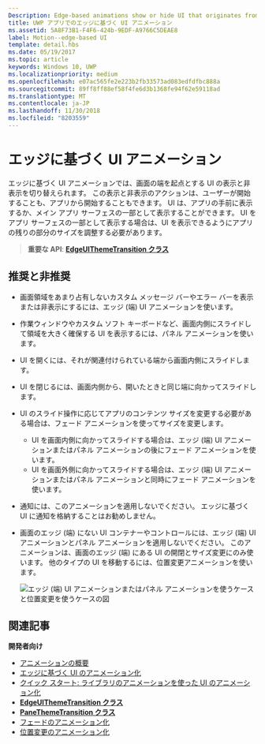 ```yaml
---
Description: Edge-based animations show or hide UI that originates from the edge of the screen.
title: UWP アプリでのエッジに基づく UI アニメーション
ms.assetid: 5A8F73B1-F4F6-424b-9EDF-A9766C5DEAE8
label: Motion--edge-based UI
template: detail.hbs
ms.date: 05/19/2017
ms.topic: article
keywords: Windows 10, UWP
ms.localizationpriority: medium
ms.openlocfilehash: e07ac565fe2e223b2fb33573ad083edfdfbc888a
ms.sourcegitcommit: 89ff8ff88ef58f4fe6d3b1368fe94f62e59118ad
ms.translationtype: MT
ms.contentlocale: ja-JP
ms.lasthandoff: 11/30/2018
ms.locfileid: "8203559"
---
```

# <a name="edge-based-ui-animations"></a>エッジに基づく UI アニメーション





エッジに基づく UI アニメーションでは、画面の端を起点とする UI の表示と非表示を切り替えられます。 この表示と非表示のアクションは、ユーザーが開始することも、アプリから開始することもできます。 UI は、アプリの手前に表示するか、メイン アプリ サーフェスの一部として表示することができます。 UI をアプリ サーフェスの一部として表示する場合は、UI を表示できるようにアプリの残りの部分のサイズを調整する必要があります。

> **重要な API**: [**EdgeUIThemeTransition クラス**](https://msdn.microsoft.com/library/windows/apps/hh702324)


## <a name="dos-and-donts"></a>推奨と非推奨


-   画面領域をあまり占有しないカスタム メッセージ バーやエラー バーを表示または非表示にするには、エッジ (端) UI アニメーションを使います。
-   作業ウィンドウやカスタム ソフト キーボードなど、画面内側にスライドして領域を大きく確保する UI を表示するには、パネル アニメーションを使います。
-   UI を開くには、それが関連付けられている端から画面内側にスライドします。
-   UI を閉じるには、画面内側から、開いたときと同じ端に向かってスライドします。
-   UI のスライド操作に応じてアプリのコンテンツ サイズを変更する必要がある場合は、フェード アニメーションを使ってサイズを変更します。
    -   UI を画面内側に向かってスライドする場合は、エッジ (端) UI アニメーションまたはパネル アニメーションの後にフェード アニメーションを使います。
    -   UI を画面外側に向かってスライドする場合は、エッジ (端) UI アニメーションまたはパネル アニメーションと同時にフェード アニメーションを使います。
-   通知には、このアニメーションを適用しないでください。 エッジに基づく UI に通知を格納することはお勧めしません。
-   画面のエッジ (端) にない UI コンテナーやコントロールには、エッジ (端) UI アニメーションとパネル アニメーションを適用しないでください。 このアニメーションは、画面のエッジ (端) にある UI の開閉とサイズ変更にのみ使います。 他のタイプの UI を移動するには、位置変更アニメーションを使います。

    ![エッジ (端) UI アニメーションまたはパネル アニメーションを使うケースと位置変更を使うケースの図](images/edgevsreposition.png)

## <a name="related-articles"></a>関連記事


**開発者向け**
* [アニメーションの概要](https://msdn.microsoft.com/library/windows/apps/mt187350)
* [エッジに基づく UI のアニメーション化](https://msdn.microsoft.com/library/windows/apps/xaml/jj649428)
* [クイック スタート: ライブラリのアニメーションを使った UI のアニメーション化](https://msdn.microsoft.com/library/windows/apps/xaml/hh452703)
* [**EdgeUIThemeTransition クラス**](https://msdn.microsoft.com/library/windows/apps/hh702324)
* [**PaneThemeTransition クラス**](https://msdn.microsoft.com/library/windows/apps/hh969160)
* [フェードのアニメーション化](https://msdn.microsoft.com/library/windows/apps/xaml/jj649429)
* [位置変更のアニメーション化](https://msdn.microsoft.com/library/windows/apps/xaml/jj649434)

 

 




